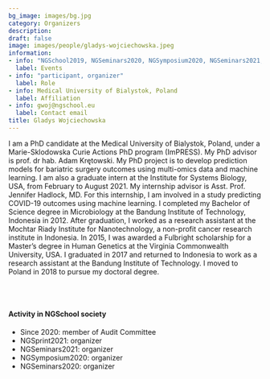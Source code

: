 ```yaml
---
bg_image: images/bg.jpg
category: Organizers
description: 
draft: false
image: images/people/gladys-wojciechowska.jpeg
information:
- info: "NGSchool2019, NGSeminars2020, NGSymposium2020, NGSeminars2021, NGSprint2021, NGSchool2022"
  label: Events
- info: "participant, organizer"
  label: Role
- info: Medical University of Bialystok, Poland
  label: Affiliation
- info: gwoj@ngschool.eu
  label: Contact email
title: Gladys Wojciechowska
---
```


I am a PhD candidate at the Medical University of Bialystok, Poland, under a Marie-Sklodowska Curie Actions PhD program (ImPRESS). My PhD advisor is prof. dr hab. Adam Krętowski. My PhD project is to develop prediction models for bariatric surgery outcomes using multi-omics data and machine learning. I am also a graduate intern at the Institute for Systems Biology, USA, from February to August 2021. My internship advisor is Asst. Prof. Jennifer Hadlock, MD. For this internship, I am involved in a study predicting COVID-19 outcomes using machine learning. 
I completed my Bachelor of Science degree in Microbiology at the Bandung Institute of Technology, Indonesia in 2012. After graduation, I worked as a research assistant at the Mochtar Riady Institute for Nanotechnology, a non-profit cancer research institute in Indonesia. In 2015, I was awarded a Fulbright scholarship for a Master’s degree in Human Genetics at the Virginia Commonwealth University, USA. I graduated in 2017 and returned to Indonesia to work as a research assistant at the Bandung Institute of Technology. I moved to Poland in 2018 to pursue my doctoral degree. 

<br>&nbsp;
<br>

#### Activity in NGSchool society
* Since 2020: member of Audit Committee
* NGSprint2021: organizer
* NGSeminars2021: organizer
* NGSymposium2020: organizer
* NGSeminars2020: organizer
